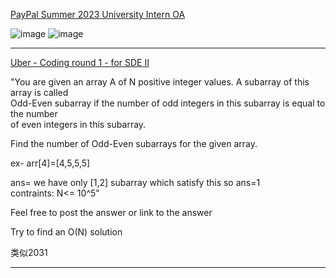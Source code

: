 [PayPal Summer 2023 University Intern OA](https://leetcode.com/discuss/interview-question/2739725/PayPal-Summer-2023-University-Intern-OA)

![image](https://assets.leetcode.com/users/images/b67e4f10-c73a-479c-b160-1fd4cc57d51a_1666632787.241484.jpeg)
![image](https://assets.leetcode.com/users/images/5ed1a3f4-3d2f-415f-82bf-269f2239729c_1666640408.1625543.jpeg)

------

[Uber - Coding round 1 - for SDE II](https://leetcode.com/discuss/interview-question/2773396/Uber-Coding-round-1-for-SDE-II)

"You are given an array A of N positive integer values. A subarray of this array is called  
Odd-Even subarray if the number of odd integers in this subarray is equal to the number  
of even integers in this subarray.

Find the number of Odd-Even subarrays for the given array.

ex- arr[4]=[4,5,5,5]

ans= we have only [1,2] subarray which satisfy this so ans=1  
contraints: N<= 10^5"

Feel free to post the answer or link to the answer

Try to find an O(N) solution

类似2031

----
<!--stackedit_data:
eyJoaXN0b3J5IjpbMTQyMzMzNzg2NV19
-->